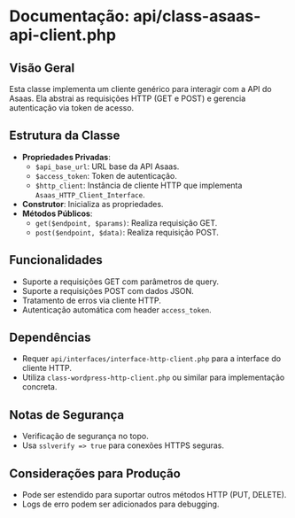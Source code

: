 # Documentação: api/class-asaas-api-client.php

## Visão Geral
Esta classe implementa um cliente genérico para interagir com a API do Asaas. Ela abstrai as requisições HTTP (GET e POST) e gerencia autenticação via token de acesso.

## Estrutura da Classe
- **Propriedades Privadas**:
  - `$api_base_url`: URL base da API Asaas.
  - `$access_token`: Token de autenticação.
  - `$http_client`: Instância de cliente HTTP que implementa `Asaas_HTTP_Client_Interface`.
- **Construtor**: Inicializa as propriedades.
- **Métodos Públicos**:
  - `get($endpoint, $params)`: Realiza requisição GET.
  - `post($endpoint, $data)`: Realiza requisição POST.

## Funcionalidades
- Suporte a requisições GET com parâmetros de query.
- Suporte a requisições POST com dados JSON.
- Tratamento de erros via cliente HTTP.
- Autenticação automática com header `access_token`.

## Dependências
- Requer `api/interfaces/interface-http-client.php` para a interface do cliente HTTP.
- Utiliza `class-wordpress-http-client.php` ou similar para implementação concreta.

## Notas de Segurança
- Verificação de segurança no topo.
- Usa `sslverify => true` para conexões HTTPS seguras.

## Considerações para Produção
- Pode ser estendido para suportar outros métodos HTTP (PUT, DELETE).
- Logs de erro podem ser adicionados para debugging.
